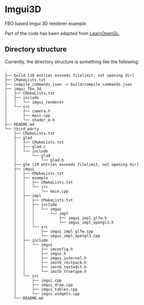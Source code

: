 # Imgui3D

FBO based Imgui 3D renderer example.

Part of the code has been adapted from [LearnOpenGL](https://github.com/JoeyDeVries/LearnOpenGL).

## Directory structure

Currently, the directory structure is something like the following:

```
.
├── build [10 entries exceeds filelimit, not opening dir]
├── CMakeLists.txt
├── compile_commands.json -> build/compile_commands.json
├── imgui_fbo_3d
│   ├── CMakeLists.txt
│   ├── include
│   │   └── imgui_renderer
│   └── src
│       ├── camera.h
│       ├── main.cpp
│       └── shader_m.h
├── README.md
└── third_party
    ├── CMakeLists.txt
    ├── glad
    │   ├── CMakeLists.txt
    │   ├── glad.c
    │   └── include
    │       └── glad
    │           └── glad.h
    ├── glm [29 entries exceeds filelimit, not opening dir]
    ├── imgui
    │   ├── CMakeLists.txt
    │   ├── example
    │   │   ├── CMakeLists.txt
    │   │   └── src
    │   │       └── main.cpp
    │   ├── impl
    │   │   ├── CMakeLists.txt
    │   │   ├── include
    │   │   │   └── imgui
    │   │   │       └── impl
    │   │   │           ├── imgui_impl_glfw.h
    │   │   │           └── imgui_impl_opengl3.h
    │   │   └── src
    │   │       ├── imgui_impl_glfw.cpp
    │   │       └── imgui_impl_opengl3.cpp
    │   ├── include
    │   │   └── imgui
    │   │       ├── imconfig.h
    │   │       ├── imgui.h
    │   │       ├── imgui_internal.h
    │   │       ├── imstb_rectpack.h
    │   │       ├── imstb_textedit.h
    │   │       └── imstb_truetype.h
    │   └── src
    │       ├── imgui.cpp
    │       ├── imgui_draw.cpp
    │       ├── imgui_tables.cpp
    │       └── imgui_widgets.cpp
    └── README.md
```

